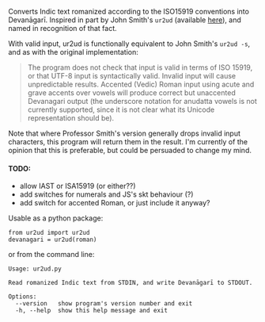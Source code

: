 
Converts Indic text romanized according to the ISO15919 conventions into Devanāgarī.  Inspired in part by John Smith's `ur2ud` (available [here](http://bombay.indology.info/software/programs/index.html)), and named in recognition of that fact.

With valid input, ur2ud is functionally equivalent to John Smith's
`ur2ud -s`, and as with the original implementation:

  >  The program does not check that input is valid in terms of ISO 15919,
  >  or that UTF-8 input is syntactically valid. Invalid input will cause
  >  unpredictable results. Accented (Vedic) Roman input using acute and
  >  grave accents over vowels will produce correct but unaccented
  >  Devanagari output (the underscore notation for anudatta vowels is
  >  not currently supported, since it is not clear what its Unicode
  >  representation should be).

Note that where Professor Smith's version generally drops invalid input
characters, this program will return them in the result.  I'm currently
of the opinion that this is preferable, but could be persuaded to change
my mind.

#### TODO:
* allow IAST or ISA15919 (or either??)
* add switches for numerals and JS's skt behaviour (?)
* add switch for accented Roman, or just include it anyway?



Usable as a python package:

    from ur2ud import ur2ud
    devanagari = ur2ud(roman)

or from the command line:

    Usage: ur2ud.py

    Read romanized Indic text from STDIN, and write Devanāgarī to STDOUT.

    Options:
      --version   show program's version number and exit
      -h, --help  show this help message and exit
